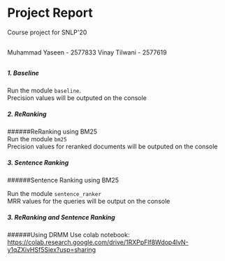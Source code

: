 # Project Report
Course project for SNLP'20
##
Muhammad Yaseen - 2577833
Vinay Tilwani - 2577619

##

##### 1. Baseline
Run the module `baseline`.  
Precision values will be outputed on 
the console

##### 2. ReRanking
######ReRanking using BM25  
Run the module `bm25`  
Precision values for reranked documents will
be outputed on the console

##### 3. Sentence Ranking
######Sentence Ranking using BM25  

Run the module `sentence_ranker`  
MRR values for the queries will be output on the
console

##### 3. ReRanking and Sentence Ranking
######Using DRMM
Use colab notebook:
https://colab.research.google.com/drive/1RXPpFlf8Wdop4lvN-y1qZXivHSf5Siex?usp=sharing






